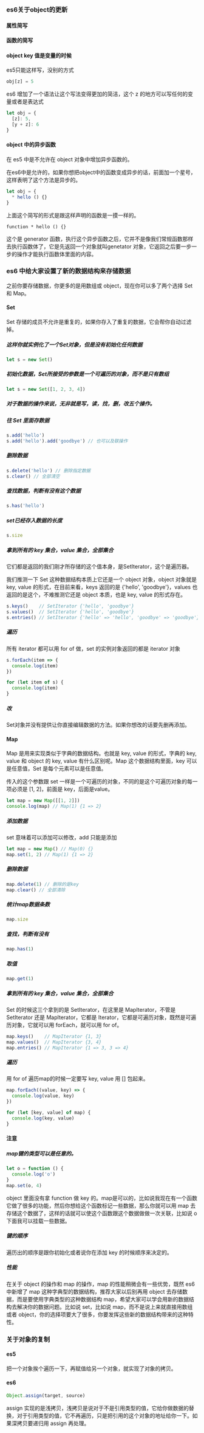 ### es6关于object的更新

#### 属性简写

#### 函数的简写

#### object key 值是变量的时候

es5只能这样写，没别的方式

```js
obj[z] = 5
```

es6 增加了一个语法让这个写法变得更加的简洁，这个 z 的地方可以写任何的变量或者是表达式

```js
let obj = {
  [z]: 5,
  [y + z]: 6
}
```

#### object 中的异步函数

在 es5 中是不允许在 object 对象中增加异步函数的。

在es6中是允许的，如果你想把object中的函数变成异步的话，前面加一个星号，这样表明了这个方法是异步的。

```js
let obj = {
  * hello () {}
}
```

上面这个简写的形式是跟这样声明的函数是一摸一样的。

```
function * hello () {}
```

这个是 generator 函数，执行这个异步函数之后，它并不是像我们常规函数那样去执行函数体了，它是先返回一个对象就叫genetator 对象，它返回之后要一步一步的操作才能执行函数体里面的内容。

### es6 中给大家设置了新的数据结构来存储数据

之前你要存储数据，你更多的是用数组或 object，现在你可以多了两个选择 Set 和 Map。

#### Set

Set 存储的成员不允许是重复的，如果你存入了重复的数据，它会帮你自动过滤掉。

##### 这样你就实例化了一个Set对象，但是没有初始化任何数据

```js
let s = new Set()
```

##### 初始化数据，Set所接受的参数是一个可遍历的对象，而不是只有数组

```js
let s = new Set([1, 2, 3, 4])
```

##### 对于数据的操作来说，无非就是写，读，找，删，改五个操作。

##### 往 Set 里面存数据

```js
s.add('hello')
s.add('hello').add('goodbye') // 也可以及联操作
```

##### 删除数据

```js
s.delete('hello') // 删除指定数据
s.clear() // 全部清空
```

##### 查找数据，判断有没有这个数据

```js
s.has('hello')
```

##### set已经存入数据的长度

```js
s.size
```

##### 拿到所有的 key 集合，value 集合，全部集合

它们都是返回的我们刚才所存储的这个值本身，是SetIterator，这个是遍历器。

我们推测一下 Set 这种数据结构本质上它还是一个 object 对象，object 对象就是 key, value 的形式，在目前来看，keys 返回的是 {'hello', 'goodbye'}，values 也返回的是这个，不难推测它还是 object 本质，也是 key, value 的形式存在。

```js
s.keys()    // SetIterator {'hello', 'goodbye'}
s.values()  // SetIterator {'hello', 'goodbye'}
s.entries() // SetIterator {'hello' => 'hello', 'goodbye' => 'goodbye'}
```

##### 遍历

所有 iterator 都可以用 for of 做，set 的实例对象返回的都是 iterator 对象

```js
s.forEach(item => {
  console.log(item)
})

for (let item of s) {
  console.log(item)
}
```

##### 改

Set对象并没有提供让你直接编辑数据的方法。如果你想改的话要先删再添加。

#### Map

Map 是用来实现类似于字典的数据结构。也就是 key, value 的形式，字典的 key, value 和 object 的 key, value 有什么区别呢。Map 这个数据结构里面，key 可以是任意值，Set 是每个元素可以是任意值。

传入的这个参数跟 set 一样是一个可遍历的对象，不同的是这个可遍历对象的每一项必须是 [1, 2]，前面是 key，后面是value。

```js
let map = new Map([[1, 2]])
console.log(map) // Map(1) {1 => 2}
```

##### 添加数据

set 意味着可以添加可以修改，add 只能是添加

```js
let map = new Map() // Map(0) {}
map.set(1, 2) // Map(1) {1 => 2}
```

##### 删除数据

```js
map.delete(1) // 删除的是key
map.clear() // 全部清除
```

##### 统计map数据条数

```js
map.size
```

##### 查找，判断有没有

```js
map.has(1)
```

##### 取值

```js
map.get(1)
```

##### 拿到所有的 key 集合，value 集合，全部集合

Set 的时候这三个拿到的是 SetIterator，在这里是 MapIterator，不管是 SetIterator 还是 MapIterator，它都是 Iterator，它都是可遍历对象，既然是可遍历对象，它就可以用 forEach，就可以用 for of。

```js
map.keys()    // MapIterator {1, 3}
map.values()  // MapIterator {3, 4}
map.entries() // MapIterator {1 => 3, 3 => 4}
```

##### 遍历

用 for of 遍历map的时候一定要写 key, value 用 [] 包起来。

```js
map.forEach((value, key) => {
  console.log(value, key)
})

for (let [key, value] of map) {
  console.log(key, value)
}
```

#### 注意

##### map键的类型可以是任意的。

```js
let o = function () {
  console.log('o')
}
map.set(o, 4)
```

object 里面没有拿 function 做 key 的。map是可以的，比如说我现在有一个函数它做了很多的功能，然后你想给这个函数标记一些数据，那么你就可以用 map 去存储这个数据了，这样的话就可以使这个函数跟这个数据做做一次关联，比如说 o 下面我可以挂载一些数据。

##### 键的顺序

遍历出的顺序是跟你初始化或者说你在添加 key 的时候顺序来决定的。

##### 性能

在关于 object 的操作和 map 的操作，map 的性能稍微会有一些优势，既然 es6 中新增了 map 这种字典型的数据结构，推荐大家以后别再用 object 去存储数据，而是要使用字典类型的这种数据结构 map，希望大家可以学会用新的数据结构去解决你的数据问题。比如说 set，比如说 map，而不是说上来就直接用数组或者 object，你的选择项要大了很多，你要发挥这些新的数据结构带来的这种特性。

### 关于对象的复制

#### es5

把一个对象挨个遍历一下，再赋值给另一个对象，就实现了对象的拷贝。

#### es6

```js
Object.assign(target, source)
```

assign 实现的是浅拷贝，浅拷贝是说对于不是引用类型的值，它给你做数据的替换，对于引用类型的值，它不再遍历，只是把引用的这个对象的地址给你一下。如果深拷贝要递归用 assign 再处理。